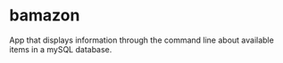 # bamazon
App that displays information through the command line about available items in a mySQL database. 
